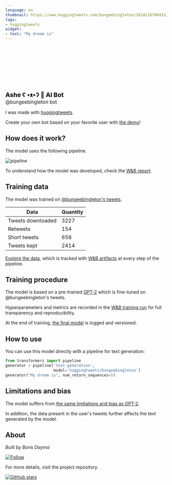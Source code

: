 ```yaml
---
language: en
thumbnail: https://www.huggingtweets.com/bungeebingleton/1614116708433/predictions.png
tags:
- huggingtweets
widget:
- text: "My dream is"
---
```


<div>
<div style="width: 132px; height:132px; border-radius: 50%; background-size: cover; background-image: url('https://pbs.twimg.com/profile_images/1327852785371582464/VcyBdGsr_400x400.jpg')">
</div>
<div style="margin-top: 8px; font-size: 19px; font-weight: 800">Ashe ʕ •ᴥ•ʔ 🤖 AI Bot </div>
<div style="font-size: 15px">@bungeebingleton bot</div>
</div>

I was made with [huggingtweets](https://github.com/borisdayma/huggingtweets).

Create your own bot based on your favorite user with [the demo](https://colab.research.google.com/github/borisdayma/huggingtweets/blob/master/huggingtweets-demo.ipynb)!

## How does it work?

The model uses the following pipeline.

![pipeline](https://github.com/borisdayma/huggingtweets/blob/master/img/pipeline.png?raw=true)

To understand how the model was developed, check the [W&B report](https://app.wandb.ai/wandb/huggingtweets/reports/HuggingTweets-Train-a-model-to-generate-tweets--VmlldzoxMTY5MjI).

## Training data

The model was trained on [@bungeebingleton's tweets](https://twitter.com/bungeebingleton).

| Data | Quantity |
| --- | --- |
| Tweets downloaded | 3227 |
| Retweets | 154 |
| Short tweets | 659 |
| Tweets kept | 2414 |

[Explore the data](https://wandb.ai/wandb/huggingtweets/runs/3ssrmafr/artifacts), which is tracked with [W&B artifacts](https://docs.wandb.com/artifacts) at every step of the pipeline.

## Training procedure

The model is based on a pre-trained [GPT-2](https://huggingface.co/gpt2) which is fine-tuned on @bungeebingleton's tweets.

Hyperparameters and metrics are recorded in the [W&B training run](https://wandb.ai/wandb/huggingtweets/runs/omho87n6) for full transparency and reproducibility.

At the end of training, [the final model](https://wandb.ai/wandb/huggingtweets/runs/omho87n6/artifacts) is logged and versioned.

## How to use

You can use this model directly with a pipeline for text generation:

```python
from transformers import pipeline
generator = pipeline('text-generation',
                     model='huggingtweets/bungeebingleton')
generator("My dream is", num_return_sequences=5)
```

## Limitations and bias

The model suffers from [the same limitations and bias as GPT-2](https://huggingface.co/gpt2#limitations-and-bias).

In addition, the data present in the user's tweets further affects the text generated by the model.

## About

*Built by Boris Dayma*

[![Follow](https://img.shields.io/twitter/follow/borisdayma?style=social)](https://twitter.com/intent/follow?screen_name=borisdayma)

For more details, visit the project repository.

[![GitHub stars](https://img.shields.io/github/stars/borisdayma/huggingtweets?style=social)](https://github.com/borisdayma/huggingtweets)
